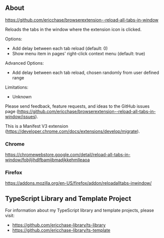 ## About

https://github.com/ericchase/browserextension--reload-all-tabs-in-window

Reloads the tabs in the window where the extension icon is clicked.

Options:

- Add delay between each tab reload (default: 0)
- Show menu item in pages' right-click context menu (default: true)

Advanced Options:

- Add delay between each tab reload, chosen randomly from user defined range

Limitations:

- Unknown

Please send feedback, feature requests, and ideas to the GitHub issues page (https://github.com/ericchase/browserextension--reload-all-tabs-in-window/issues).

This is a Manifest V3 extension (https://developer.chrome.com/docs/extensions/develop/migrate).

### Chrome

https://chromewebstore.google.com/detail/reload-all-tabs-in-window/fobjljihdlfbamijbmadjkkehmlleaoa

### Firefox

https://addons.mozilla.org/en-US/firefox/addon/reloadalltabs-inwindow/

## TypeScript Library and Template Project

For information about my TypeScript library and template projects, please visit:

- https://github.com/ericchase-library/ts-library
- https://github.com/ericchase-library/ts-template
